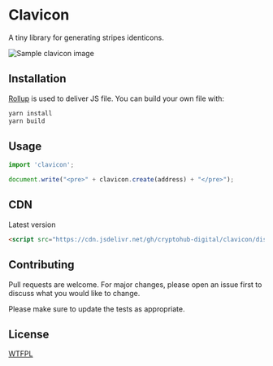 # Clavicon

A tiny library for generating stripes identicons.

![Sample clavicon image](examples/clavicon-screen.png "Clavicon")

## Installation

[Rollup](https://rollupjs.org) is used to deliver JS file.
You can build your own file with:

```bash
yarn install
yarn build
```

## Usage

```js
import 'clavicon';

document.write("<pre>" + clavicon.create(address) + "</pre>");
```

## CDN

Latest version

```html
<script src="https://cdn.jsdelivr.net/gh/cryptohub-digital/clavicon/dist/clavicon.js"></script>
```


## Contributing

Pull requests are welcome. For major changes, please open an issue first to discuss what you would like to change.

Please make sure to update the tests as appropriate.

## License

[WTFPL](LICENSE)
